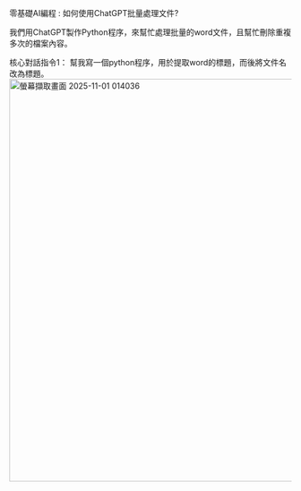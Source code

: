 零基礎AI編程 : 如何使用ChatGPT批量處理文件?

我們用ChatGPT製作Python程序，來幫忙處理批量的word文件，且幫忙刪除重複多次的檔案內容。

核心對話指令1：
幫我寫一個python程序，用於提取word的標題，而後將文件名改為標題。
<img width="1032" height="719" alt="螢幕擷取畫面 2025-11-01 014036" src="https://github.com/user-attachments/assets/52f7e8f8-5541-4881-bbf6-1ecac2b76f59" />
